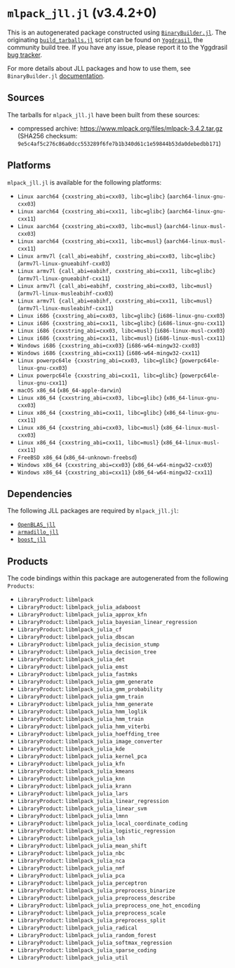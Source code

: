 # `mlpack_jll.jl` (v3.4.2+0)

This is an autogenerated package constructed using [`BinaryBuilder.jl`](https://github.com/JuliaPackaging/BinaryBuilder.jl). The originating [`build_tarballs.jl`](https://github.com/JuliaPackaging/Yggdrasil/blob/c758b0d3aa47b9e772a03807df0c9a6896b86807/M/mlpack/build_tarballs.jl) script can be found on [`Yggdrasil`](https://github.com/JuliaPackaging/Yggdrasil/), the community build tree.  If you have any issue, please report it to the Yggdrasil [bug tracker](https://github.com/JuliaPackaging/Yggdrasil/issues).

For more details about JLL packages and how to use them, see `BinaryBuilder.jl` [documentation](https://juliapackaging.github.io/BinaryBuilder.jl/dev/jll/).

## Sources

The tarballs for `mlpack_jll.jl` have been built from these sources:

* compressed archive: https://www.mlpack.org/files/mlpack-3.4.2.tar.gz (SHA256 checksum: `9e5c4af5c276c86a0dcc553289f6fe7b1b340d61c1e59844b53da0debedbb171`)

## Platforms

`mlpack_jll.jl` is available for the following platforms:

* `Linux aarch64 {cxxstring_abi=cxx03, libc=glibc}` (`aarch64-linux-gnu-cxx03`)
* `Linux aarch64 {cxxstring_abi=cxx11, libc=glibc}` (`aarch64-linux-gnu-cxx11`)
* `Linux aarch64 {cxxstring_abi=cxx03, libc=musl}` (`aarch64-linux-musl-cxx03`)
* `Linux aarch64 {cxxstring_abi=cxx11, libc=musl}` (`aarch64-linux-musl-cxx11`)
* `Linux armv7l {call_abi=eabihf, cxxstring_abi=cxx03, libc=glibc}` (`armv7l-linux-gnueabihf-cxx03`)
* `Linux armv7l {call_abi=eabihf, cxxstring_abi=cxx11, libc=glibc}` (`armv7l-linux-gnueabihf-cxx11`)
* `Linux armv7l {call_abi=eabihf, cxxstring_abi=cxx03, libc=musl}` (`armv7l-linux-musleabihf-cxx03`)
* `Linux armv7l {call_abi=eabihf, cxxstring_abi=cxx11, libc=musl}` (`armv7l-linux-musleabihf-cxx11`)
* `Linux i686 {cxxstring_abi=cxx03, libc=glibc}` (`i686-linux-gnu-cxx03`)
* `Linux i686 {cxxstring_abi=cxx11, libc=glibc}` (`i686-linux-gnu-cxx11`)
* `Linux i686 {cxxstring_abi=cxx03, libc=musl}` (`i686-linux-musl-cxx03`)
* `Linux i686 {cxxstring_abi=cxx11, libc=musl}` (`i686-linux-musl-cxx11`)
* `Windows i686 {cxxstring_abi=cxx03}` (`i686-w64-mingw32-cxx03`)
* `Windows i686 {cxxstring_abi=cxx11}` (`i686-w64-mingw32-cxx11`)
* `Linux powerpc64le {cxxstring_abi=cxx03, libc=glibc}` (`powerpc64le-linux-gnu-cxx03`)
* `Linux powerpc64le {cxxstring_abi=cxx11, libc=glibc}` (`powerpc64le-linux-gnu-cxx11`)
* `macOS x86_64` (`x86_64-apple-darwin`)
* `Linux x86_64 {cxxstring_abi=cxx03, libc=glibc}` (`x86_64-linux-gnu-cxx03`)
* `Linux x86_64 {cxxstring_abi=cxx11, libc=glibc}` (`x86_64-linux-gnu-cxx11`)
* `Linux x86_64 {cxxstring_abi=cxx03, libc=musl}` (`x86_64-linux-musl-cxx03`)
* `Linux x86_64 {cxxstring_abi=cxx11, libc=musl}` (`x86_64-linux-musl-cxx11`)
* `FreeBSD x86_64` (`x86_64-unknown-freebsd`)
* `Windows x86_64 {cxxstring_abi=cxx03}` (`x86_64-w64-mingw32-cxx03`)
* `Windows x86_64 {cxxstring_abi=cxx11}` (`x86_64-w64-mingw32-cxx11`)

## Dependencies

The following JLL packages are required by `mlpack_jll.jl`:

* [`OpenBLAS_jll`](https://github.com/JuliaBinaryWrappers/OpenBLAS_jll.jl)
* [`armadillo_jll`](https://github.com/JuliaBinaryWrappers/armadillo_jll.jl)
* [`boost_jll`](https://github.com/JuliaBinaryWrappers/boost_jll.jl)

## Products

The code bindings within this package are autogenerated from the following `Products`:

* `LibraryProduct`: `libmlpack`
* `LibraryProduct`: `libmlpack_julia_adaboost`
* `LibraryProduct`: `libmlpack_julia_approx_kfn`
* `LibraryProduct`: `libmlpack_julia_bayesian_linear_regression`
* `LibraryProduct`: `libmlpack_julia_cf`
* `LibraryProduct`: `libmlpack_julia_dbscan`
* `LibraryProduct`: `libmlpack_julia_decision_stump`
* `LibraryProduct`: `libmlpack_julia_decision_tree`
* `LibraryProduct`: `libmlpack_julia_det`
* `LibraryProduct`: `libmlpack_julia_emst`
* `LibraryProduct`: `libmlpack_julia_fastmks`
* `LibraryProduct`: `libmlpack_julia_gmm_generate`
* `LibraryProduct`: `libmlpack_julia_gmm_probability`
* `LibraryProduct`: `libmlpack_julia_gmm_train`
* `LibraryProduct`: `libmlpack_julia_hmm_generate`
* `LibraryProduct`: `libmlpack_julia_hmm_loglik`
* `LibraryProduct`: `libmlpack_julia_hmm_train`
* `LibraryProduct`: `libmlpack_julia_hmm_viterbi`
* `LibraryProduct`: `libmlpack_julia_hoeffding_tree`
* `LibraryProduct`: `libmlpack_julia_image_converter`
* `LibraryProduct`: `libmlpack_julia_kde`
* `LibraryProduct`: `libmlpack_julia_kernel_pca`
* `LibraryProduct`: `libmlpack_julia_kfn`
* `LibraryProduct`: `libmlpack_julia_kmeans`
* `LibraryProduct`: `libmlpack_julia_knn`
* `LibraryProduct`: `libmlpack_julia_krann`
* `LibraryProduct`: `libmlpack_julia_lars`
* `LibraryProduct`: `libmlpack_julia_linear_regression`
* `LibraryProduct`: `libmlpack_julia_linear_svm`
* `LibraryProduct`: `libmlpack_julia_lmnn`
* `LibraryProduct`: `libmlpack_julia_local_coordinate_coding`
* `LibraryProduct`: `libmlpack_julia_logistic_regression`
* `LibraryProduct`: `libmlpack_julia_lsh`
* `LibraryProduct`: `libmlpack_julia_mean_shift`
* `LibraryProduct`: `libmlpack_julia_nbc`
* `LibraryProduct`: `libmlpack_julia_nca`
* `LibraryProduct`: `libmlpack_julia_nmf`
* `LibraryProduct`: `libmlpack_julia_pca`
* `LibraryProduct`: `libmlpack_julia_perceptron`
* `LibraryProduct`: `libmlpack_julia_preprocess_binarize`
* `LibraryProduct`: `libmlpack_julia_preprocess_describe`
* `LibraryProduct`: `libmlpack_julia_preprocess_one_hot_encoding`
* `LibraryProduct`: `libmlpack_julia_preprocess_scale`
* `LibraryProduct`: `libmlpack_julia_preprocess_split`
* `LibraryProduct`: `libmlpack_julia_radical`
* `LibraryProduct`: `libmlpack_julia_random_forest`
* `LibraryProduct`: `libmlpack_julia_softmax_regression`
* `LibraryProduct`: `libmlpack_julia_sparse_coding`
* `LibraryProduct`: `libmlpack_julia_util`
